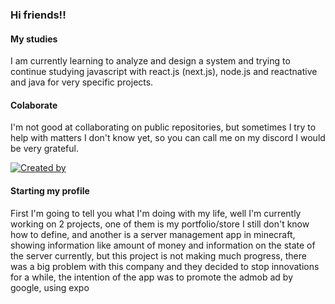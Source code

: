 ### Hi friends!!

#### My studies

I am currently learning to analyze and design a system and trying to continue studying javascript with react.js (next.js), node.js and reactnative and java for very specific projects.

#### Colaborate

I'm not good at collaborating on public repositories, but sometimes I try to help with matters I don't know yet, so you can call me on my discord I would be very grateful.

[![Created by](https://img.shields.io/badge/Discord-SMCodes%234207-e02041)](https://discord.com/users/360247173356584960)

#### Starting my profile

First I'm going to tell you what I'm doing with my life, well I'm currently working on 2 projects, one of them is my portfolio/store I still don't know how to define, and another is a server management app in minecraft, showing information like amount of money and information on the state of the server currently, but this project is not making much progress, there was a big problem with this company and they decided to stop innovations for a while, the intention of the app was to promote the admob ad by google, using expo

<!--
**SMCodesP/SMCodesP** is a ✨ _special_ ✨ repository because its `README.md` (this file) appears on your GitHub profile.

Here are some ideas to get you started:

- 🔭 I’m currently working on ...
- 🌱 I’m currently learning ...
- 👯 I’m looking to collaborate on ...
- 🤔 I’m looking for help with ...
- 💬 Ask me about ...
- 📫 How to reach me: ...
- 😄 Pronouns: ...
- ⚡ Fun fact: ...
-->
